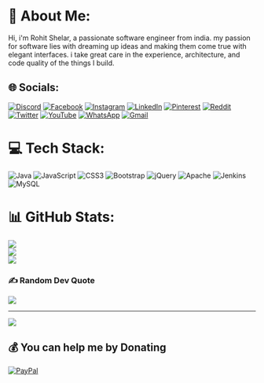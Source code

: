 # 💫 About Me:
Hi, i'm Rohit Shelar, a passionate software engineer from india. my passion for software lies with dreaming up ideas and making them come true with elegant interfaces. i take great care in the experience, architecture, and code quality of the things I build.


## 🌐 Socials:
[![Discord](https://img.shields.io/badge/Discord-%237289DA.svg?logo=discord&logoColor=white)](https://discord.gg/SX66rH9DWb)
[![Facebook](https://img.shields.io/badge/Facebook-%231877F2.svg?logo=Facebook&logoColor=white)](https://facebook.com/rohitpshelar)
[![Instagram](https://img.shields.io/badge/Instagram-%23E4405F.svg?logo=Instagram&logoColor=white)](https://instagram.com/rohitpshelar) 
[![LinkedIn](https://img.shields.io/badge/LinkedIn-%230077B5.svg?logo=linkedin&logoColor=white)](https://linkedin.com/in/rohitpshelar) 
[![Pinterest](https://img.shields.io/badge/Pinterest-%23E60023.svg?logo=Pinterest&logoColor=white)](https://pinterest.com/rohitpshelar) 
[![Reddit](https://img.shields.io/badge/Reddit-%23FF4500.svg?logo=Reddit&logoColor=white)](https://reddit.com/user/rohitpshelar) 
[![Twitter](https://img.shields.io/badge/Twitter-%231DA1F2.svg?logo=Twitter&logoColor=white)](https://twitter.com/rohitpshelar) 
[![YouTube](https://img.shields.io/badge/YouTube-%23FF0000.svg?logo=YouTube&logoColor=white)](https://youtube.com/@rohitpshelar) 
[![WhatsApp](https://img.shields.io/badge/WhatsApp-25D366?logo=whatsapp&logoColor=white)](http://wa.me/918956185965?text=Hi..)
[![Gmail](https://img.shields.io/badge/Gmail-D14836?logo=gmail&logoColor=white)]([http://wa.me/918956185965?text=Hi..](https://mail.google.com/mail/?extsrc=mailto&url=mailto%3Arohitpshelar%40gmail.com%3Fsubject%3DGitHub:Hi%26))


# 💻 Tech Stack:
![Java](https://img.shields.io/badge/java-%23ED8B00.svg?style=for-the-badge&logo=java&logoColor=white) 
![JavaScript](https://img.shields.io/badge/javascript-%23323330.svg?style=for-the-badge&logo=javascript&logoColor=%23F7DF1E) 
![CSS3](https://img.shields.io/badge/css3-%231572B6.svg?style=for-the-badge&logo=css3&logoColor=white) 
![Bootstrap](https://img.shields.io/badge/bootstrap-%23563D7C.svg?style=for-the-badge&logo=bootstrap&logoColor=white) 
![jQuery](https://img.shields.io/badge/jquery-%230769AD.svg?style=for-the-badge&logo=jquery&logoColor=white) 
![Apache](https://img.shields.io/badge/apache-%23D42029.svg?style=for-the-badge&logo=apache&logoColor=white) 
![Jenkins](https://img.shields.io/badge/jenkins-%232C5263.svg?style=for-the-badge&logo=jenkins&logoColor=white) 
![MySQL](https://img.shields.io/badge/mysql-%2300f.svg?style=for-the-badge&logo=mysql&logoColor=white)

# 📊 GitHub Stats:
![](https://github-readme-stats.vercel.app/api?username=rohitpshelar&theme=dark&hide_border=true&include_all_commits=false&count_private=false)<br/>
![](https://github-readme-streak-stats.herokuapp.com/?user=rohitpshelar&theme=dark&hide_border=true)<br/>
![](https://github-readme-stats.vercel.app/api/top-langs/?username=rohitpshelar&theme=dark&hide_border=true&include_all_commits=false&count_private=false&layout=compact)

### ✍️ Random Dev Quote
![](https://quotes-github-readme.vercel.app/api?type=horizontal&theme=radical)

---
[![](https://visitcount.itsvg.in/api?id=rohitpshelar&icon=0&color=0)](https://visitcount.itsvg.in)

  ## 💰 You can help me by Donating
  [![PayPal](https://img.shields.io/badge/PayPal-00457C?style=for-the-badge&logo=paypal&logoColor=white)](https://paypal.me/paypal.me/rohitpshelar) 

  
<!-- Proudly created with GPRM ( https://gprm.itsvg.in ) -->
